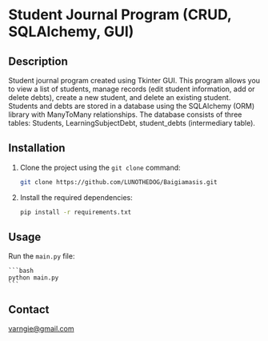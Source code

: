 #  Student Journal Program (CRUD, SQLAlchemy, GUI)

## Description

Student journal program created using Tkinter GUI. This program allows you to view a list of students, manage records (edit student information, add or delete debts), create a new student, and delete an existing student. Students and debts are stored in a database using the SQLAlchemy (ORM) library with ManyToMany relationships. The database consists of three tables: Students, LearningSubjectDebt, student_debts (intermediary table).

## Installation

1. Clone the project using the `git clone` command:

    ```bash
    git clone https://github.com/LUNOTHEDOG/Baigiamasis.git
    ```

2. Install the required dependencies:

    ```bash
    pip install -r requirements.txt
    ```

## Usage

Run the `main.py` file:

    ```bash
    python main.py
    ```

## Contact

varngie@gmail.com
